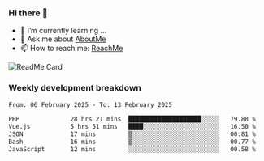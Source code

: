 ### Hi there 👋

- 🌱 I’m currently learning ...
- 💬 Ask me about [AboutMe](https://www.itzcy.com/about)
- 📫 How to reach me: [ReachMe](https://www.itzcy.com/about)

![ReadMe Card](https://github-readme-stats-ten-gilt.vercel.app/api?username=SuperChenYun&show_icons=true&title_color=fff&icon_color=79ff97&text_color=9f9f9f&bg_color=151515&hide_border=true)

### Weekly development breakdown
<!--START_SECTION:waka-->

```txt
From: 06 February 2025 - To: 13 February 2025

PHP              28 hrs 21 mins  ████████████████████░░░░░   79.88 %
Vue.js           5 hrs 51 mins   ████░░░░░░░░░░░░░░░░░░░░░   16.50 %
JSON             17 mins         ▒░░░░░░░░░░░░░░░░░░░░░░░░   00.81 %
Bash             16 mins         ▒░░░░░░░░░░░░░░░░░░░░░░░░   00.77 %
JavaScript       12 mins         ░░░░░░░░░░░░░░░░░░░░░░░░░   00.58 %
```

<!--END_SECTION:waka-->
